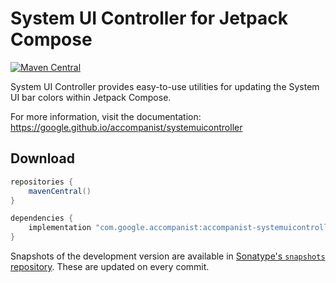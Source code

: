 # System UI Controller for Jetpack Compose

[![Maven Central](https://img.shields.io/maven-central/v/com.google.accompanist/accompanist-systemuicontroller)](https://search.maven.org/search?q=g:com.google.accompanist)

System UI Controller provides easy-to-use utilities for updating the System UI bar colors within Jetpack Compose.

For more information, visit the documentation: https://google.github.io/accompanist/systemuicontroller

## Download

```groovy
repositories {
    mavenCentral()
}

dependencies {
    implementation "com.google.accompanist:accompanist-systemuicontroller:<version>"
}
```

Snapshots of the development version are available in [Sonatype's `snapshots` repository][snap]. These are updated on every commit.


  [snap]: https://oss.sonatype.org/content/repositories/snapshots/com/google/accompanist/accompanist-systemuicontroller/